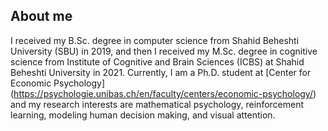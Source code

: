 ## About me

I received my B.Sc. degree in computer science from Shahid Beheshti University (SBU) in 2019, and then I received my M.Sc. degree in cognitive science from Institute of Cognitive and Brain Sciences (ICBS) at Shahid Beheshti University in 2021.  Currently, I am a Ph.D. student at [Center for Economic Psychology] (https://psychologie.unibas.ch/en/faculty/centers/economic-psychology/) and my research interests are mathematical psychology, reinforcement learning, modeling human decision making, and visual attention.
